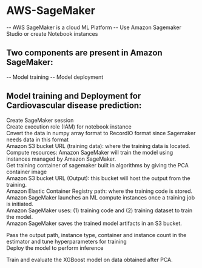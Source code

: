 # AWS-SageMaker

-- AWS SageMaker is a cloud ML Platform
-- Use Amazon Sagemaker Studio or create Notebook instances

## Two components are present in Amazon SageMaker: 
-- Model training 
-- Model deployment

##  Model training and Deployment for Cardiovascular disease prediction:


 Create SageMaker session <br /> 
 Create execution role (IAM) for notebook instance <br />
Cnvert the data in numpy array format to RecordIO format since Sagemaker needs data in this format <br />
Amazon S3 bucket URL (training data): where the training data is located. <br />
Compute resources: Amazon SageMaker will train the model using instances managed by Amazon SageMaker. <br />
Get training container of sagemaker built in algorithms by giving the PCA container image <br />
Amazon S3 bucket URL (Output): this bucket will host the output from the training. <br />
Amazon Elastic Container Registry path: where the training code is stored.  <br />
Amazon SageMaker launches an ML compute instances once a training job is initiated. <br />
Amazon SageMaker uses: (1) training code and (2) training dataset to train the model. <br />
Amazon SageMaker saves the trained model artifacts in an S3 bucket. <br />

Pass the output path, instance type, container and instance count in the estimator and tune hyperparameters for training <br />
Deploy the model to perform inference <br />

Train and evaluate the XGBoost model on data obtained after PCA. <br />



